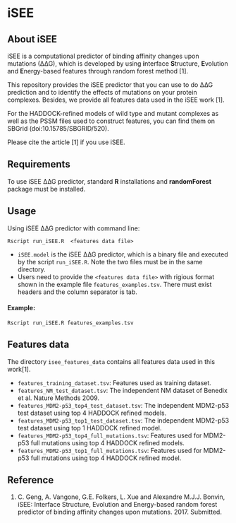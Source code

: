 # iSEE

## About iSEE
iSEE is a computational predictor of binding affinity changes upon mutations (∆∆G), which is developed by using **i**nterface **S**tructure, **E**volution and **E**nergy-based features through random forest method [1].

This repository provides the iSEE predictor that you can use to do ∆∆G prediction and to identify the effects of mutations on your protein complexes. Besides, we provide all features data used in the iSEE work [1].

For the HADDOCK-refined models of wild type and mutant complexes as well as the PSSM files used to construct features, you can find them on SBGrid (doi:10.15785/SBGRID/520).

Please cite the article [1] if you use iSEE.


## Requirements
To use iSEE ∆∆G predictor, standard **R** installations and **randomForest** package must be installed.


## Usage
Using iSEE ∆∆G predictor with command line:

	Rscript run_iSEE.R  <features data file>

- `iSEE.model` is the iSEE ∆∆G predictor, which is a binary file and executed by the script `run_iSEE.R`. Note the two files must be in the same directory.
- Users need to provide the `<features data file>` with rigious format shown in the example file `features_examples.tsv`. There must exist headers and the column separator is tab.


#### Example:

	Rscript run_iSEE.R features_examples.tsv

## Features data

The directory `isee_features_data` contains all features data used in this work[1].

- `features_training_dataset.tsv`: Features used as training dataset.
- `features_NM_test_dataset.tsv`: The independent NM dataset of Benedix et al. Nature Methods 2009.
- `features_MDM2-p53_top4_test_dataset.tsv`: The independent MDM2-p53 test dataset using top 4 HADDOCK refined models.
- `features_MDM2-p53_top1_test_dataset.tsv`: The independent MDM2-p53 test dataset using top 1 HADDOCK refined model.
- `features_MDM2-p53_top4_full_mutations.tsv`: Features used for MDM2-p53 full mutations using top 4 HADDOCK refined models.
- `features_MDM2-p53_top1_full_mutations.tsv`: Features used for MDM2-p53 full mutations using top 4 HADDOCK refined model.


## Reference
1. C. Geng, A. Vangone, G.E. Folkers, L. Xue and Alexandre M.J.J. Bonvin, iSEE: Interface Structure, Evolution and Energy-based random forest predictor of binding affinity changes upon mutations. 2017. Submitted.
